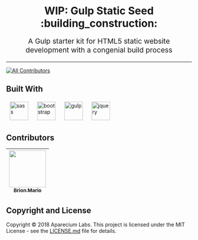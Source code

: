 <h1 align="center">
  WIP: Gulp Static Seed :building_construction:
</h1>
<p align="center" style="font-size: 1.2rem;">A Gulp starter kit for HTML5 static website development with a congenial build process</p>

<hr />

[![All Contributors](https://img.shields.io/badge/all_contributors-1-orange.svg?style=flat-square)](#contributors)

## Built With

<p>
    <img style="display:inline-block;margin-right: 10px;margin-left: 10px;" src="https://sass-lang.com/assets/img/styleguide/color-1c4aab2b.png" alt="sass" height="50" />
    <img style="display:inline-block;margin: 5px 10px" src="https://camo.githubusercontent.com/8f12b9c1c1759161b9238fd2cec75fa26aad23e1/68747470733a2f2f676574626f6f7473747261702e636f6d2f646f63732f342e312f6173736574732f6272616e642f626f6f7473747261702d736f6c69642e737667" alt="bootstrap" height="50" />
    <img style="display:inline-block;margin: 5px 10px" src="https://raw.githubusercontent.com/gulpjs/artwork/master/gulp-2x.png" alt="gulp" height="50" />
    <img style="display:inline-block;margin: 5px 10px" src="https://cdn-images-1.medium.com/max/1600/0*g3ns8QALNBBH7CBA." alt="jquery" height="50" />
</p>

## Contributors

<!-- ALL-CONTRIBUTORS-LIST:START - Do not remove or modify this section -->
<!-- prettier-ignore -->
| [<img src="https://avatars3.githubusercontent.com/u/25959096?v=4" width="100px;"/><br /><sub><b>Brion Mario</b></sub>](http://www.brionmario.com)<br /> |
| :---: |
<!-- ALL-CONTRIBUTORS-LIST:END -->

## Copyright and License

Copyright &copy; 2018 Aparecium Labs. This project is licensed under the MIT License - see the [LICENSE.md](LICENSE.md) file for details.
